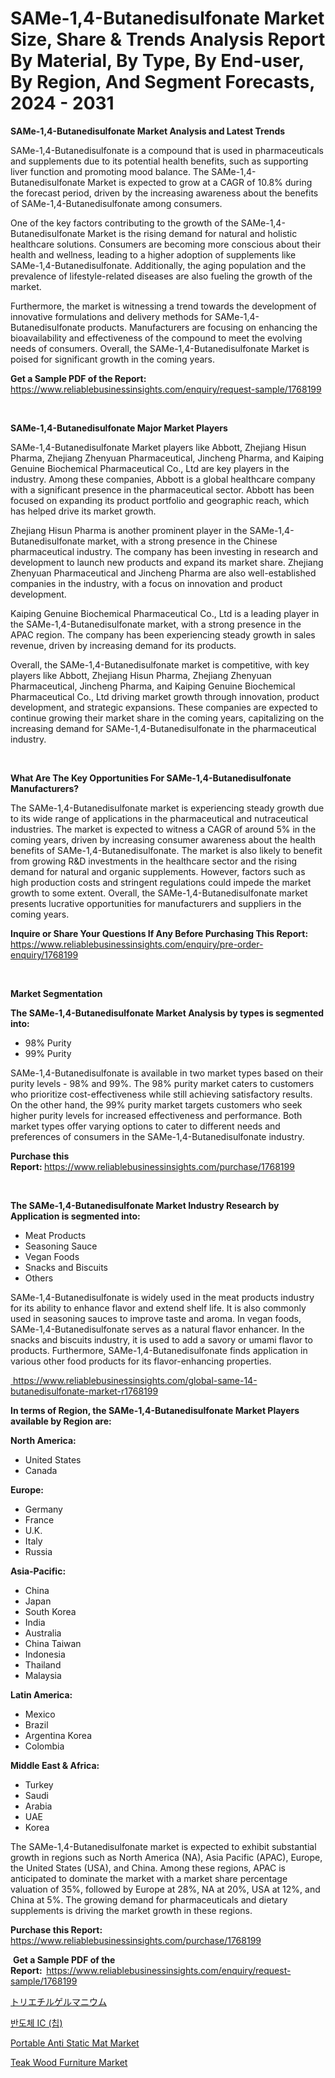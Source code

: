 <p><h1>SAMe-1,4-Butanedisulfonate Market Size, Share & Trends Analysis Report By Material, By Type, By End-user, By Region, And Segment Forecasts, 2024 - 2031</h1></p><p><strong>SAMe-1,4-Butanedisulfonate Market Analysis and Latest Trends</strong></p>
<p><p>SAMe-1,4-Butanedisulfonate is a compound that is used in pharmaceuticals and supplements due to its potential health benefits, such as supporting liver function and promoting mood balance. The SAMe-1,4-Butanedisulfonate Market is expected to grow at a CAGR of 10.8% during the forecast period, driven by the increasing awareness about the benefits of SAMe-1,4-Butanedisulfonate among consumers.</p><p>One of the key factors contributing to the growth of the SAMe-1,4-Butanedisulfonate Market is the rising demand for natural and holistic healthcare solutions. Consumers are becoming more conscious about their health and wellness, leading to a higher adoption of supplements like SAMe-1,4-Butanedisulfonate. Additionally, the aging population and the prevalence of lifestyle-related diseases are also fueling the growth of the market.</p><p>Furthermore, the market is witnessing a trend towards the development of innovative formulations and delivery methods for SAMe-1,4-Butanedisulfonate products. Manufacturers are focusing on enhancing the bioavailability and effectiveness of the compound to meet the evolving needs of consumers. Overall, the SAMe-1,4-Butanedisulfonate Market is poised for significant growth in the coming years.</p></p>
<p><strong>Get a Sample PDF of the Report:&nbsp;</strong> <a href="https://www.reliablebusinessinsights.com/enquiry/request-sample/1768199">https://www.reliablebusinessinsights.com/enquiry/request-sample/1768199</a></p>
<p>&nbsp;</p>
<p><strong>SAMe-1,4-Butanedisulfonate Major Market Players</strong></p>
<p><p>SAMe-1,4-Butanedisulfonate Market players like Abbott, Zhejiang Hisun Pharma, Zhejiang Zhenyuan Pharmaceutical, Jincheng Pharma, and Kaiping Genuine Biochemical Pharmaceutical Co., Ltd are key players in the industry. Among these companies, Abbott is a global healthcare company with a significant presence in the pharmaceutical sector. Abbott has been focused on expanding its product portfolio and geographic reach, which has helped drive its market growth.</p><p>Zhejiang Hisun Pharma is another prominent player in the SAMe-1,4-Butanedisulfonate market, with a strong presence in the Chinese pharmaceutical industry. The company has been investing in research and development to launch new products and expand its market share. Zhejiang Zhenyuan Pharmaceutical and Jincheng Pharma are also well-established companies in the industry, with a focus on innovation and product development.</p><p>Kaiping Genuine Biochemical Pharmaceutical Co., Ltd is a leading player in the SAMe-1,4-Butanedisulfonate market, with a strong presence in the APAC region. The company has been experiencing steady growth in sales revenue, driven by increasing demand for its products.</p><p>Overall, the SAMe-1,4-Butanedisulfonate market is competitive, with key players like Abbott, Zhejiang Hisun Pharma, Zhejiang Zhenyuan Pharmaceutical, Jincheng Pharma, and Kaiping Genuine Biochemical Pharmaceutical Co., Ltd driving market growth through innovation, product development, and strategic expansions. These companies are expected to continue growing their market share in the coming years, capitalizing on the increasing demand for SAMe-1,4-Butanedisulfonate in the pharmaceutical industry.</p></p>
<p>&nbsp;</p>
<p><strong>What Are The Key Opportunities For SAMe-1,4-Butanedisulfonate Manufacturers?</strong></p>
<p><p>The SAMe-1,4-Butanedisulfonate market is experiencing steady growth due to its wide range of applications in the pharmaceutical and nutraceutical industries. The market is expected to witness a CAGR of around 5% in the coming years, driven by increasing consumer awareness about the health benefits of SAMe-1,4-Butanedisulfonate. The market is also likely to benefit from growing R&D investments in the healthcare sector and the rising demand for natural and organic supplements. However, factors such as high production costs and stringent regulations could impede the market growth to some extent. Overall, the SAMe-1,4-Butanedisulfonate market presents lucrative opportunities for manufacturers and suppliers in the coming years.</p></p>
<p><strong>Inquire or Share Your Questions If Any Before Purchasing This Report:</strong> <a href="https://www.reliablebusinessinsights.com/enquiry/pre-order-enquiry/1768199">https://www.reliablebusinessinsights.com/enquiry/pre-order-enquiry/1768199</a></p>
<p>&nbsp;</p>
<p><strong>Market Segmentation</strong></p>
<p><strong>The SAMe-1,4-Butanedisulfonate Market Analysis by types is segmented into:</strong></p>
<p><ul><li>98% Purity</li><li>99% Purity</li></ul></p>
<p><p>SAMe-1,4-Butanedisulfonate is available in two market types based on their purity levels - 98% and 99%. The 98% purity market caters to customers who prioritize cost-effectiveness while still achieving satisfactory results. On the other hand, the 99% purity market targets customers who seek higher purity levels for increased effectiveness and performance. Both market types offer varying options to cater to different needs and preferences of consumers in the SAMe-1,4-Butanedisulfonate industry.</p></p>
<p><strong>Purchase this Report:&nbsp;</strong><a href="https://www.reliablebusinessinsights.com/purchase/1768199">https://www.reliablebusinessinsights.com/purchase/1768199</a></p>
<p>&nbsp;</p>
<p><strong>The SAMe-1,4-Butanedisulfonate Market Industry Research by Application is segmented into:</strong></p>
<p><ul><li>Meat Products</li><li>Seasoning Sauce</li><li>Vegan Foods</li><li>Snacks and Biscuits</li><li>Others</li></ul></p>
<p><p>SAMe-1,4-Butanedisulfonate is widely used in the meat products industry for its ability to enhance flavor and extend shelf life. It is also commonly used in seasoning sauces to improve taste and aroma. In vegan foods, SAMe-1,4-Butanedisulfonate serves as a natural flavor enhancer. In the snacks and biscuits industry, it is used to add a savory or umami flavor to products. Furthermore, SAMe-1,4-Butanedisulfonate finds application in various other food products for its flavor-enhancing properties.</p></p>
<p><a href="https://www.reliablebusinessinsights.com/global-same-14-butanedisulfonate-market-r1768199">&nbsp;https://www.reliablebusinessinsights.com/global-same-14-butanedisulfonate-market-r1768199</a></p>
<p><strong>In terms of Region, the SAMe-1,4-Butanedisulfonate Market Players available by Region are:</strong></p>
<p>
    <p> <strong> North America: </strong>
        <ul>
            <li>United States</li>
            <li>Canada</li>
        </ul>
        </p> 
    <p> <strong> Europe: </strong>
        <ul>
            <li>Germany</li>
            <li>France</li>
            <li>U.K.</li>
            <li>Italy</li>
            <li>Russia</li>
        </ul>
        </p> 
    <p> <strong> Asia-Pacific: </strong>
        <ul>
            <li>China</li>
            <li>Japan</li>
            <li>South Korea</li>
            <li>India</li>
            <li>Australia</li>
            <li>China Taiwan</li>
            <li>Indonesia</li>
            <li>Thailand</li>
            <li>Malaysia</li>
        </ul>
        </p> 
    <p> <strong> Latin America: </strong>
        <ul>
            <li>Mexico</li>
            <li>Brazil</li>
            <li>Argentina Korea</li>
            <li>Colombia</li>
        </ul>
        </p> 
    <p> <strong> Middle East & Africa: </strong>
        <ul>
            <li>Turkey</li>
            <li>Saudi</li>
            <li>Arabia</li>
            <li>UAE</li>
            <li>Korea</li>
        </ul>
    </p>
    </p>
<p><p>The SAMe-1,4-Butanedisulfonate market is expected to exhibit substantial growth in regions such as North America (NA), Asia Pacific (APAC), Europe, the United States (USA), and China. Among these regions, APAC is anticipated to dominate the market with a market share percentage valuation of 35%, followed by Europe at 28%, NA at 20%, USA at 12%, and China at 5%. The growing demand for pharmaceuticals and dietary supplements is driving the market growth in these regions.</p></p>
<p><strong>Purchase this Report: </strong><a href="https://www.reliablebusinessinsights.com/purchase/1768199">https://www.reliablebusinessinsights.com/purchase/1768199</a></p>
<p>&nbsp;<strong>Get a Sample PDF of the Report:&nbsp;&nbsp;</strong><a href="https://www.reliablebusinessinsights.com/enquiry/request-sample/1768199">https://www.reliablebusinessinsights.com/enquiry/request-sample/1768199</a></p>
<p><strong></strong></p>
<p><p><a href="https://medium.com/@izaiahbartell/%E3%83%88%E3%83%AA%E3%82%A8%E3%83%81%E3%83%AB%E3%82%B2%E3%83%AB%E3%83%9E%E3%83%8B%E3%82%A6%E3%83%A0%E5%B8%82%E5%A0%B4%E3%81%AE%E8%A6%8F%E6%A8%A1-%E5%B8%82%E5%A0%B4%E3%82%BB%E3%82%B0%E3%83%A1%E3%83%B3%E3%83%86%E3%83%BC%E3%82%B7%E3%83%A7%E3%83%B3-%E5%B8%82%E5%A0%B4%E5%8B%95%E5%90%91-%E6%88%90%E9%95%B7%E5%88%86%E6%9E%90%E4%BA%88%E6%B8%AC2031%E5%B9%B4%E3%81%BE%E3%81%A7-edfd00417847">トリエチルゲルマニウム</a></p><p><a href="https://medium.com/@soloncarter42/%EA%B8%80%EB%A1%9C%EB%B2%8C-%EB%B0%98%EB%8F%84%EC%B2%B4-ic-%EC%B9%A9-%EC%8B%9C%EC%9E%A5-%EC%A0%9C%ED%92%88-%EC%9C%A0%ED%98%95-%EC%9D%91%EC%9A%A9-%EB%B6%84%EC%95%BC-%EC%A7%80%EC%97%AD-%EB%B0%8F-%EA%B8%B0%EC%97%85%EB%B3%84-%EC%82%B0%EC%97%85-%EC%84%B8%EA%B7%B8%EB%A8%BC%ED%8A%B8-%EC%A0%84%EB%A7%9D-%EC%8B%9C%EC%9E%A5-%ED%8F%89%EA%B0%80-%EA%B2%BD%EC%9F%81-%EC%83%81%ED%99%A9-%ED%8A%B8%EB%A0%8C%EB%93%9C-%EB%B0%8F-%EC%98%88%EC%B8%A1-2024-2031-14e9817f3a03">반도체 IC (칩)</a></p><p><a href="https://github.com/WillieWoodard/Market-Research-Report-List-5/blob/main/portable-anti-static-mat-market.md">Portable Anti Static Mat Market</a></p><p><a href="https://github.com/mabenkhyari11/Market-Research-Report-List-1/blob/main/teak-wood-furniture-market.md">Teak Wood Furniture Market</a></p></p>